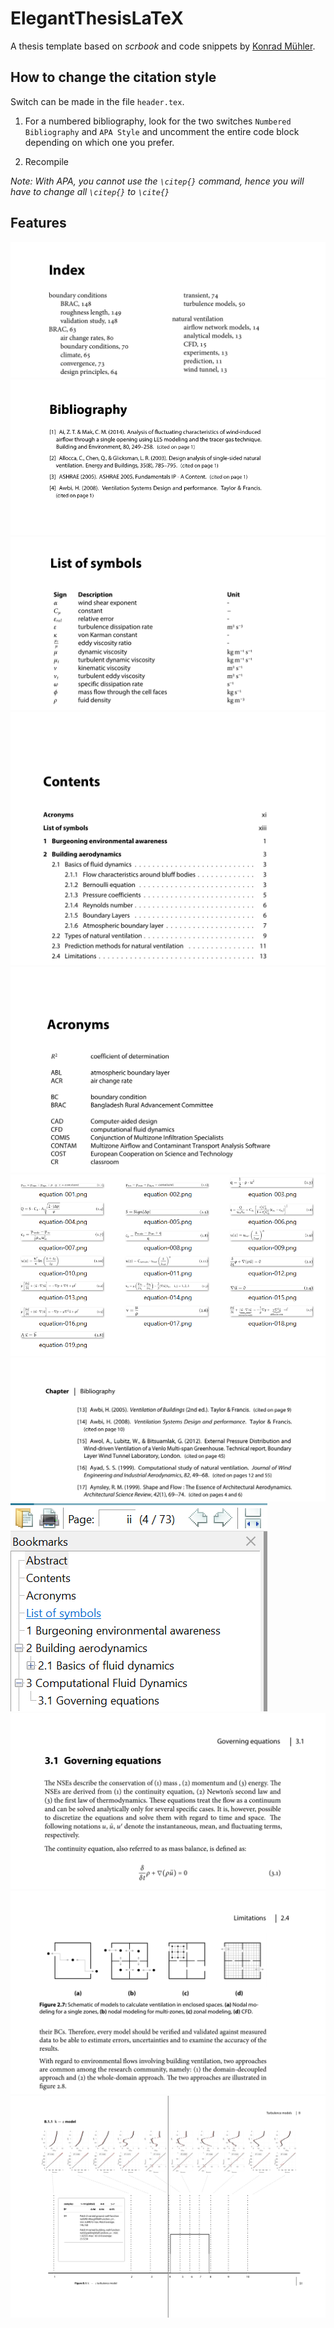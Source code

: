 ElegantThesisLaTeX
==================

A thesis template based on *scrbook* and code snippets by [Konrad Mühler](http://www.kfiles.de/latex.php).

How to change the citation style
--------------------------------

Switch can be made in the file `header.tex`.

1. For a numbered bibliography, look for the two switches `Numbered Bibliography` and `APA Style` and uncomment the entire code block depending on which one you prefer.

2. Recompile

*Note: With APA, you cannot use the `\citep{}` command, hence you will have to change all `\citep{}` to `\cite{}`*




Features
--------

![Alt text](/screenshots/index.png)
![Alt text](/screenshots/selected_bibliography_export.png)
![Alt text](/screenshots/symbols.png)
![Alt text](/screenshots/TOC.png)
![Alt text](/screenshots/acronyms.png)
![Alt text](/screenshots/automatic_equation_export.png)
![Alt text](/screenshots/backref.png)
![Alt text](/screenshots/clickable_pdf_bookmarks.png)
![Alt text](/screenshots/equations.png)
![Alt text](/screenshots/fonts_header.png)
![Alt text](/screenshots/fullpage_appendix.png)
